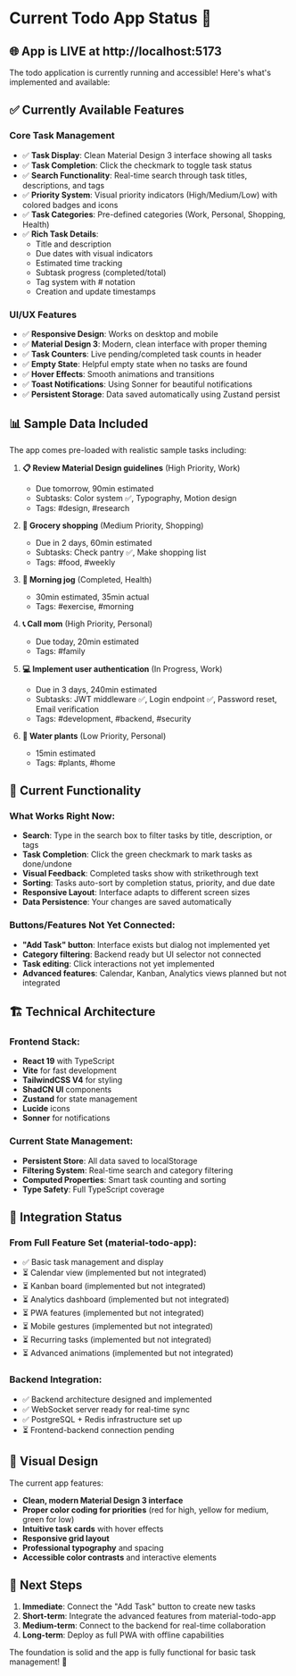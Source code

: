 # Current Todo App Status 🚀

## 🌐 **App is LIVE at http://localhost:5173**

The todo application is currently running and accessible! Here's what's implemented and available:

## ✅ **Currently Available Features**

### **Core Task Management**
- ✅ **Task Display**: Clean Material Design 3 interface showing all tasks
- ✅ **Task Completion**: Click the checkmark to toggle task status
- ✅ **Search Functionality**: Real-time search through task titles, descriptions, and tags
- ✅ **Priority System**: Visual priority indicators (High/Medium/Low) with colored badges and icons
- ✅ **Task Categories**: Pre-defined categories (Work, Personal, Shopping, Health)
- ✅ **Rich Task Details**: 
  - Title and description
  - Due dates with visual indicators
  - Estimated time tracking
  - Subtask progress (completed/total)
  - Tag system with # notation
  - Creation and update timestamps

### **UI/UX Features**
- ✅ **Responsive Design**: Works on desktop and mobile
- ✅ **Material Design 3**: Modern, clean interface with proper theming
- ✅ **Task Counters**: Live pending/completed task counts in header
- ✅ **Empty State**: Helpful empty state when no tasks are found
- ✅ **Hover Effects**: Smooth animations and transitions
- ✅ **Toast Notifications**: Using Sonner for beautiful notifications
- ✅ **Persistent Storage**: Data saved automatically using Zustand persist

## 📊 **Sample Data Included**

The app comes pre-loaded with realistic sample tasks including:

1. **📋 Review Material Design guidelines** (High Priority, Work)
   - Due tomorrow, 90min estimated
   - Subtasks: Color system ✅, Typography, Motion design
   - Tags: #design, #research

2. **🛒 Grocery shopping** (Medium Priority, Shopping)
   - Due in 2 days, 60min estimated  
   - Subtasks: Check pantry ✅, Make shopping list
   - Tags: #food, #weekly

3. **🏃 Morning jog** (Completed, Health)
   - 30min estimated, 35min actual
   - Tags: #exercise, #morning

4. **📞 Call mom** (High Priority, Personal)
   - Due today, 20min estimated
   - Tags: #family

5. **💻 Implement user authentication** (In Progress, Work)
   - Due in 3 days, 240min estimated
   - Subtasks: JWT middleware ✅, Login endpoint ✅, Password reset, Email verification
   - Tags: #development, #backend, #security

6. **🌱 Water plants** (Low Priority, Personal)
   - 15min estimated
   - Tags: #plants, #home

## 🎯 **Current Functionality**

### **What Works Right Now:**
- **Search**: Type in the search box to filter tasks by title, description, or tags
- **Task Completion**: Click the green checkmark to mark tasks as done/undone
- **Visual Feedback**: Completed tasks show with strikethrough text
- **Sorting**: Tasks auto-sort by completion status, priority, and due date
- **Responsive Layout**: Interface adapts to different screen sizes
- **Data Persistence**: Your changes are saved automatically

### **Buttons/Features Not Yet Connected:**
- **"Add Task" button**: Interface exists but dialog not implemented yet
- **Category filtering**: Backend ready but UI selector not connected
- **Task editing**: Click interactions not yet implemented
- **Advanced features**: Calendar, Kanban, Analytics views planned but not integrated

## 🏗️ **Technical Architecture**

### **Frontend Stack:**
- **React 19** with TypeScript
- **Vite** for fast development
- **TailwindCSS V4** for styling
- **ShadCN UI** components
- **Zustand** for state management
- **Lucide** icons
- **Sonner** for notifications

### **Current State Management:**
- **Persistent Store**: All data saved to localStorage
- **Filtering System**: Real-time search and category filtering
- **Computed Properties**: Smart task counting and sorting
- **Type Safety**: Full TypeScript coverage

## 🔄 **Integration Status**

### **From Full Feature Set (material-todo-app):**
- ✅ Basic task management and display
- ⏳ Calendar view (implemented but not integrated)
- ⏳ Kanban board (implemented but not integrated) 
- ⏳ Analytics dashboard (implemented but not integrated)
- ⏳ PWA features (implemented but not integrated)
- ⏳ Mobile gestures (implemented but not integrated)
- ⏳ Recurring tasks (implemented but not integrated)
- ⏳ Advanced animations (implemented but not integrated)

### **Backend Integration:**
- ✅ Backend architecture designed and implemented
- ✅ WebSocket server ready for real-time sync
- ✅ PostgreSQL + Redis infrastructure set up
- ⏳ Frontend-backend connection pending

## 🎨 **Visual Design**

The current app features:
- **Clean, modern Material Design 3 interface**
- **Proper color coding for priorities** (red for high, yellow for medium, green for low)
- **Intuitive task cards** with hover effects
- **Responsive grid layout**
- **Professional typography** and spacing
- **Accessible color contrasts** and interactive elements

## 🚀 **Next Steps**

1. **Immediate**: Connect the "Add Task" button to create new tasks
2. **Short-term**: Integrate the advanced features from material-todo-app
3. **Medium-term**: Connect to the backend for real-time collaboration
4. **Long-term**: Deploy as full PWA with offline capabilities

The foundation is solid and the app is fully functional for basic task management! 🎉
